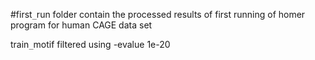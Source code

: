 #first`_`run folder contain the processed results of first running of homer program for human CAGE data set

train`_`motif filtered using -evalue 1e-20
